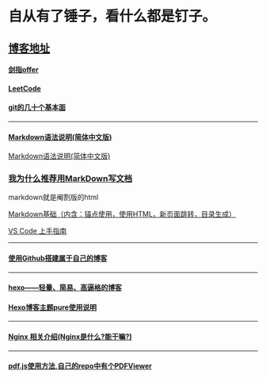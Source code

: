 # 自从有了锤子，看什么都是钉子。
## [博客地址](http://fluffysponge.fun/)

#### [剑指offer](https://github.com/letUsMessAround/InstantCweed-Codes/tree/master/jianzhiOffer?_blank)

#### [LeetCode](https://github.com/letUsMessAround/InstantCweed-Codes/tree/master/leetcode?_self) 

#### [git的几十个基本面](https://www.cnblogs.com/darrenji/p/5204198.html)
---
#### [Markdown语法说明(简体中文版)](https://www.jianshu.com/p/41d99fd8ce28)
<a href="https://www.jianshu.com/p/41d99fd8ce28" target="_blank">Markdown语法说明(简体中文版)</a>

### [我为什么推荐用MarkDown写文档](https://www.jianshu.com/p/82c7dd09a2df)</br>
<p>markdown就是阉割版的html</br></p>
<a href = "https://www.cnblogs.com/dotnetcrazy/p/9180295.html#_map7" target = "_blank">Markdown基础（内含：锚点使用，使用HTML，新页面跳转，目录生成）</a>
<p><a href = "https://www.jianshu.com/p/0fb8500cfcee" target = "_blank">VS Code 上手指南</a></p>
  
---
#### [使用Github搭建属于自己的博客](https://www.jianshu.com/p/4f56cf990bba)

---
#### [hexo——轻量、简易、高逼格的博客](https://www.jianshu.com/p/1c888a6b8297?utm_source=oschina-app)

#### [Hexo博客主题pure使用说明](https://blog.cofess.com/2017/11/01/hexo-blog-theme-pure-usage-description.html)

---
#### [Nginx 相关介绍(Nginx是什么?能干嘛?)](https://www.cnblogs.com/wcwnina/p/8728391.html)

---
#### [pdf.js使用方法,自己的repo中有个PDFViewer](https://blog.csdn.net/bianliuzhu/article/details/80622215)
